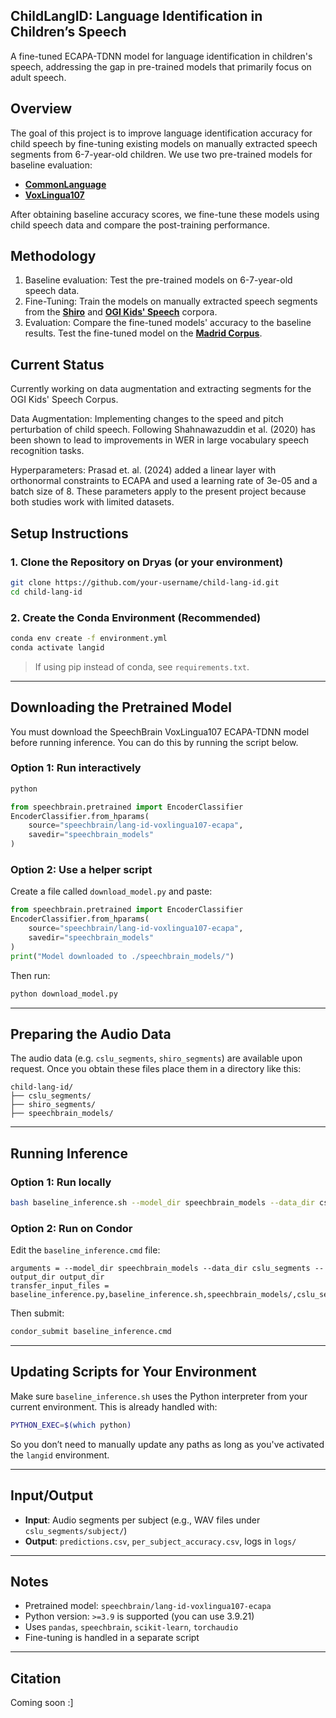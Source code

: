 ## ChildLangID: Language Identification in Children’s Speech

A fine-tuned ECAPA-TDNN model for language identification in children's speech, addressing the gap in pre-trained models that primarily focus on adult speech.

## Overview
The goal of this project is to improve language identification accuracy for child speech by fine-tuning existing models on manually extracted speech segments from 6-7-year-old children.
We use two pre-trained models for baseline evaluation:
- [**CommonLanguage**](https://huggingface.co/speechbrain/lang-id-commonlanguage_ecapa)
- [**VoxLingua107**](https://huggingface.co/speechbrain/lang-id-voxlingua107-ecapa)

After obtaining baseline accuracy scores, we fine-tune these models using child speech data and compare the post-training performance.

## Methodology
1. Baseline evaluation: Test the pre-trained models on 6-7-year-old speech data.
2. Fine-Tuning: Train the models on manually extracted speech segments from the [**Shiro**](https://childes.talkbank.org/access/Spanish/Shiro.html) and [**OGI Kids' Speech**](https://catalog.ldc.upenn.edu/LDC2007S18) corpora.
3. Evaluation: Compare the fine-tuned models' accuracy to the baseline results. Test the fine-tuned model on the [**Madrid Corpus**](https://ilabs.uw.edu/sites/default/files/2020_ferjanramirez_kuhl_earlysecondlanguage.pdf).

## Current Status
Currently working on data augmentation and extracting segments for the OGI Kids' Speech Corpus.

Data Augmentation:
Implementing changes to the speed and pitch perturbation of child speech. Following Shahnawazuddin et al. (2020) has been shown to lead to improvements in WER in large vocabulary speech recognition tasks.

Hyperparameters:
Prasad et. al. (2024) added a linear layer with orthonormal constraints to ECAPA and used a learning rate of 3e-05 and a batch size of 8. These parameters apply to the present project because both studies work with limited datasets.

## Setup Instructions

### 1. Clone the Repository on Dryas (or your environment)
```bash
git clone https://github.com/your-username/child-lang-id.git
cd child-lang-id
```

### 2. Create the Conda Environment (Recommended)
```bash
conda env create -f environment.yml
conda activate langid
```

> If using pip instead of conda, see `requirements.txt`.

---

## Downloading the Pretrained Model

You must download the SpeechBrain VoxLingua107 ECAPA-TDNN model before running inference. You can do this by running the script below.

### Option 1: Run interactively
```bash
python
```
```python
from speechbrain.pretrained import EncoderClassifier
EncoderClassifier.from_hparams(
    source="speechbrain/lang-id-voxlingua107-ecapa",
    savedir="speechbrain_models"
)
```

### Option 2: Use a helper script
Create a file called `download_model.py` and paste:
```python
from speechbrain.pretrained import EncoderClassifier
EncoderClassifier.from_hparams(
    source="speechbrain/lang-id-voxlingua107-ecapa",
    savedir="speechbrain_models"
)
print("Model downloaded to ./speechbrain_models/")
```
Then run:
```bash
python download_model.py
```

---

## Preparing the Audio Data

The audio data (e.g. `cslu_segments`, `shiro_segments`) are available upon request. Once you obtain these files place them in a directory like this:

```
child-lang-id/
├── cslu_segments/
├── shiro_segments/
├── speechbrain_models/
```
---

## Running Inference

### Option 1: Run locally
```bash
bash baseline_inference.sh --model_dir speechbrain_models --data_dir cslu_segments --output_dir output_dir
```

### Option 2: Run on Condor
Edit the `baseline_inference.cmd` file:
```text
arguments = --model_dir speechbrain_models --data_dir cslu_segments --output_dir output_dir
transfer_input_files = baseline_inference.py,baseline_inference.sh,speechbrain_models/,cslu_segments/
```

Then submit:
```bash
condor_submit baseline_inference.cmd
```

---

## Updating Scripts for Your Environment

Make sure `baseline_inference.sh` uses the Python interpreter from your current environment. This is already handled with:

```bash
PYTHON_EXEC=$(which python)
```

So you don’t need to manually update any paths as long as you've activated the `langid` environment.

---

## Input/Output

- **Input**: Audio segments per subject (e.g., WAV files under `cslu_segments/subject/`)
- **Output**: `predictions.csv`, `per_subject_accuracy.csv`, logs in `logs/`

---

## Notes

- Pretrained model: `speechbrain/lang-id-voxlingua107-ecapa`
- Python version: `>=3.9` is supported (you can use 3.9.21)
- Uses `pandas`, `speechbrain`, `scikit-learn`, `torchaudio`
- Fine-tuning is handled in a separate script

---

## Citation

Coming soon :]
